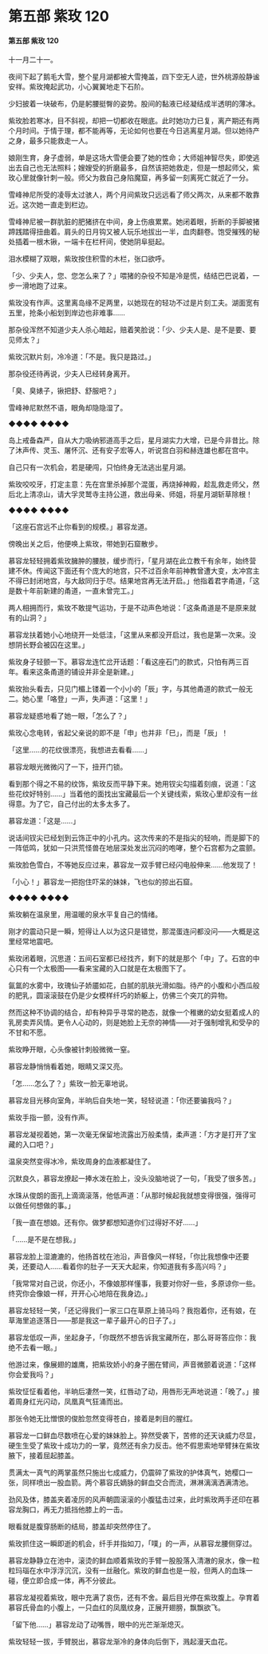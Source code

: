 # 第五部 紫玫 120

#### 第五部 紫玫 120

十一月二十一。

夜间下起了鹅毛大雪，整个星月湖都被大雪掩盖，四下空无人迹，世外桃源般静谧安祥。紫玫掩起武功，小心翼翼地走下石阶。

少妇披着一块破布，仍是躬腰挺臀的姿势。股间的黏液已经凝结成半透明的薄冰。

紫玫脸若寒冰，目不斜视，却把一切都收在眼底。此时她功力已复，离产期还有两个月时间。于情于理，都不能再等，无论如何也要在今日逃离星月湖。但以她待产之身，最多只能救走一人。

娘刚生育，身子虚弱，单是这场大雪便会要了她的性命；大师姐神智尽失，即使逃出去自己也无法照料；嫂嫂受的折磨最多，自然该把她救走，但是一想起师父，紫玫心里就像针刺一般。师父为救自己身陷魔窟，再多留一刻离死亡就近了一分。

雪峰神尼所受的凌辱太过骇人，两个月间紫玫只远远看了师父两次，从来都不敢靠近。这次她一直走到栏边。

雪峰神尼被一群肮脏的肥猪挤在中间，身上伤痕累累。她闭着眼，折断的手脚被猪蹄践踏得扭曲着。肩头的日月钩又被人玩乐地拔出一半，血肉翻卷。饱受摧残的秘处插着一根木锹，一端卡在栏杆间，使她阴阜挺起。

泪水模糊了双眼，紫玫按住积雪的木栏，张口欲呼。

「少、少夫人，您、您怎么来了？」喂猪的杂役不知是冷是慌，结结巴巴说着，一步一滑地跑了过来。

紫玫没有作声。这里离岛缘不足两里，以她现在的轻功不过是片刻工夫。湖面宽有五里，抢条小船划到岸边也非难事……

那杂役浑然不知道少夫人杀心暗起，赔着笑脸说：「少、少夫人是、是不是要、要见师太？」

紫玫沉默片刻，冷冷道：「不是。我只是路过。」

那杂役还待再说，少夫人已经转身离开。

「臭、臭婊子，锹把舒、舒服吧？」

雪峰神尼默然不语，眼角却隐隐湿了。

◆◆◆◆ ◆◆◆◆

岛上戒备森严，自从大力吸纳邪道高手之后，星月湖实力大增，已是今非昔比。除了沐声传、灵玉、屠怀沉、还有安子宏等人，听说宫白羽和赫连雄也都在宫中。

自己只有一次机会，若是硬闯，只怕终身无法逃出星月湖。

紫玫咬咬牙，打定主意：先在宫里杀掉那个混蛋，再烧掉神殿，趁乱救走师父，然后北上清凉山，请大孚灵鹫寺主持公道，救出母亲、师姐，将星月湖斩草除根！

◆◆◆◆ ◆◆◆◆

「这座石宫远不止你看到的规模。」慕容龙道。

傍晚出关之后，他便唤上紫玫，带她到石窟散步。

慕容龙轻轻拥着紫玫臃肿的腰肢，缓步而行，「星月湖在此立教千有余年，始终营建不休。传闻这下面还有个庞大的地宫，只不过百余年前神教曾遭大变，太冲宫主不得已封闭地宫，与大敌同归于尽。结果地宫再无法开启。」他指着君字甬道，「这是数十年前新建的甬道，一直未曾完工。」

两人相拥而行，紫玫不敢提气运功，于是不动声色地说：「这条甬道是不是原来就有的山洞？」

慕容龙扶着她小心地绕开一处低洼，「这里从来都没开启过，我也是第一次来。没想阴长野会被囚在这里。」

紫玫身子轻颤一下。慕容龙连忙岔开话题：「看这座石门的款式，只怕有两三百年。看来这条甬道的铺设并非全是新建。」

紫玫抬头看去，只见门楣上镂着一个小小的「辰」字，与其他甬道的款式一般无二。她心里「咯登」一声，失声道：「这里！」

慕容龙疑惑地看了她一眼，「怎么了？」

紫玫心念电转，省起父亲说的即不是「申」也并非「巳」，而是「辰」！

「这里……的花纹很漂亮，我想进去看看……」

慕容龙眼光微微闪了一下，扭开门锁。

看到那个得之不易的纹饰，紫玫反而平静下来。她用钗尖勾描着刻痕，说道：「这些花纹好特别……」当着他的面找出宝藏最后一个关键线索，紫玫心里却没有一丝得意。为了它，自己付出的太多太多了。

慕容龙道：「这是……」

说话间钗尖已经划到云饰正中的小孔内。这次传来的不是指尖的轻响，而是脚下的一阵低鸣，犹如一只洪荒怪兽在地层深处发出沉闷的咆哮，整个石宫都为之震颤。

紫玫脸色雪白，不等她反应过来，慕容龙一双手臂已经闪电般伸来……他发现了！

「小心！」慕容龙一把抱住吓呆的妹妹，飞也似的掠出石窟。

◆◆◆◆ ◆◆◆◆

紫玫躺在温泉里，用温暖的泉水平复自己的情绪。

刚才的震动只是一瞬，短得让人以为这只是错觉，那混蛋连问都没问——大概是这里经常地震吧。

紫玫闭着眼，沉思道：五间石室都已经找齐，剩下的就是那个「中」了。石宫的中心只有一个太极图——看来宝藏的入口就是在太极图下了。

氤氲的水雾中，玫瑰仙子娇靥如花，白腻的肌肤光滑如脂。待产的小腹和小西瓜般的肥乳，圆滚滚鼓在仍是少女模样纤巧的娇躯上，仿佛三个突兀的异物。

然而这种不协调的结合，却有种异乎寻常的艳态，就像一个稚嫩的幼女挺着成人的乳房卖弄风情。更令人心动的，则是她脸上无奈的神情——对于强制增乳和受孕的不甘和不愿。

紫玫睁开眼，心头像被针刺般微微一窒。

慕容龙静悄悄看着她，眼睛又深又亮。

「怎……怎么了？」紫玫一脸无辜地说。

慕容龙目光移向室角，半晌后自失地一笑，轻轻说道：「你还要骗我吗？」

紫玫手指一颤，没有作声。

慕容龙凝视着她，第一次毫无保留地流露出万般柔情，柔声道：「方才是打开了宝藏的入口吧？」

温泉突然变得冰冷，紫玫周身的血液都凝住了。

沉默良久，慕容龙撩起一捧水泼在脸上，没头没脑地说了一句，「我受了很多苦。」

水珠从俊朗的面孔上滴滴滚落，他低声道：「从那时候起我就想变得很强，强得可以做任何想做的事。」

「我一直在想娘。还有你。做梦都想知道你们过得好不好……」

「……是不是在想我。」

慕容龙脸上湿漉漉的，他扬首枕在池沿，声音像风一样轻，「你比我想像中还要美，还要动人……看着你的肚子一天天大起来，你知道我有多高兴吗？」

「我常常对自己说，你还小，不像娘那样懂事，我要对你好一些，多原谅你一些。终究你会像娘一样，开开心心地陪在我身边。」

慕容龙轻轻一笑，「还记得我们一家三口在草原上骑马吗？我抱着你，还有娘，在草海里追逐落日——那是我这一辈子最开心的日子了。」

慕容龙低叹一声，坐起身子，「你既然不想告诉我宝藏所在，那么哥哥答应你：我绝不去看一眼。」

他游过来，像展翅的雄鹰，把紫玫娇小的身子圈在臂间，声音微颤着说道：「这样你会爱我吗？」

紫玫怔怔看着他，半晌后凄然一笑，红唇动了动，用唇形无声地说道：「晚了。」接着周身红光闪动，凤凰真气狂涌而出。

那张令她无比憎恨的俊脸忽然变得苍白，接着是刺目的腥红。

慕容龙一口鲜血尽数喷在心爱的妹妹脸上。猝然受袭下，苦修的还天诀威力尽显，硬生生受了紫玫十成功力的一掌，竟然还有余力反击。他不假思索地举臂抹在紫玫腋下，接着屈起膝盖。

贯满太一真气的两掌虽然只施出七成威力，仍震碎了紫玫的护体真气，她樱口一张，同样喷出一股血箭。两个慕容氏嫡脉的鲜血交合而流，淋淋漓漓洒满清池。

劲风及体，膝盖夹着凌厉的风声朝圆滚滚的小腹猛击过来，此时紫玫两手还印在慕容龙胸口，再无力抵挡他膝上的一击。

眼看就是腹穿肠断的结局，膝盖却突然停住了。

紫玫抓住这一瞬即逝的机会，纤手并指如刀，「噗」的一声，从慕容龙腰侧穿过。

慕容龙静静立在池中，滚烫的鲜血顺着紫玫的手臂一股股落入清澈的泉水，像一粒粒玛瑙在水中浮浮沉沉，没有一丝融化。紫玫的鲜血也是一般，但两人的血珠一碰，便立即合成一体，再不分彼此。

慕容龙凝视着紫玫，眼中充满了哀伤，还有不舍。最后目光停在紫玫腹上。孕育着慕容氏骨血的小腹上，一只血红的凤凰纹身，正展开翅膀，飘飘欲飞。

「留下他……」慕容龙动了动嘴唇，眼中的光芒渐渐熄灭。

紫玫轻轻一拔，手臂脱出，慕容龙渐冷的身体向后倒下，溅起漫天血花。

